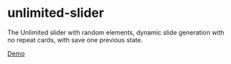 # unlimited-slider
The Unlimited slider with random elements, dynamic slide generation with no repeat cards, with save one previous state.

[Demo](https://rtinit.github.io/unlimited-slider/)

